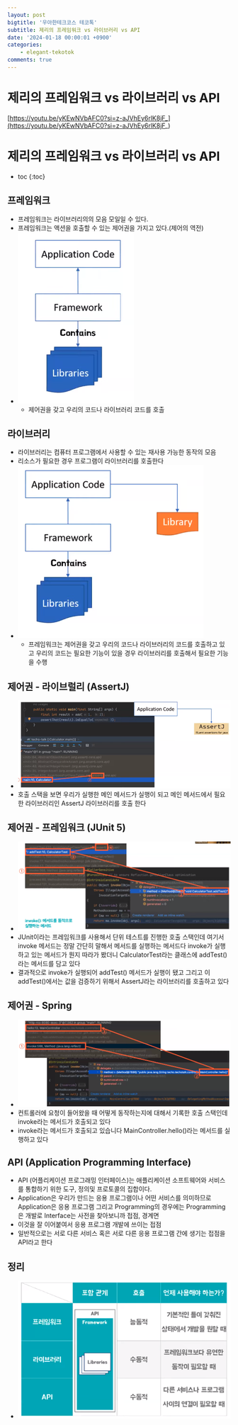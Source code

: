 ```yaml
---
layout: post
bigtitle: '우아한테크코스 테코톡'
subtitle: 제리의 프레임워크 vs 라이브러리 vs API
date: '2024-01-18 00:00:01 +0900'
categories:
    - elegant-tekotok
comments: true
---
```


# 제리의 프레임워크 vs 라이브러리 vs API
[https://youtu.be/yKEwNVbAFC0?si=z-aJVhEy6rlK8jF_](https://youtu.be/yKEwNVbAFC0?si=z-aJVhEy6rlK8jF_)

# 제리의 프레임워크 vs 라이브러리 vs API
* toc
{:toc}

## 프레임워크
+ 프레임워크는 라이브러리의의 모음 모일일 수 있다.
+ 프레임워크는 액션을 호출할 수 있는 제어권을 가지고 있다.(제어의 역전)
+ ![img.png](../../../assets/img/elegant-tekotok/JERRY-FrameworksLibraryAPI.png)
  + 제어권을 갖고 우리의 코드나 라이브러리 코드를 호출

## 라이브러리
+ 라이브러리는 컴퓨터 프로그램에서 사용할 수 있는 재사용 가능한 동작의 모음
+ 리소스가 필요한 경우 프로그램이 라이브러리를 호출한다 
+ ![JERRY-FrameworksLibraryAPI1.png](../../../assets/img/elegant-tekotok/JERRY-FrameworksLibraryAPI1.png)
  + 프레임워크는 제어권을 갖고 우리의 코드나 라이브러리의 코드를 호출하고 있고 우리의 코드는 필요한 기능이 있을 경우 라이브러리를 호출해서 필요한 기능을 수행

## 제어권 - 라이브럴리 (AssertJ)
+ ![JERRY-FrameworksLibraryAPI2.png](../../../assets/img/elegant-tekotok/JERRY-FrameworksLibraryAPI2.png)
+ 호출 스택을 보면 우리가 실행한 메인 메서드가 실행이 되고 메인 메서드에서 필요한 라이브러리인 AssertJ 라이브러리를 호출 한다

## 제어권 - 프레임워크 (JUnit 5)
+ ![JERRY-FrameworksLibraryAPI3.png](../../../assets/img/elegant-tekotok/JERRY-FrameworksLibraryAPI3.png)
+ JUnit이라는 프레임워크를 사용해서 단위 테스트를 진행한 호출 스택인데 여기서 invoke 메서드는 정말 간단히 말해서
  메서드를 실행하는 메서드다 invoke가 실행하고 있는 메서드가 뭔지 따라가 봤더니 CalculatorTest라는 클래스에 addTest() 라는 메서드를 담고 있다
+ 결과적으로 invoke가 실행되어 addTest() 메서드가 실행이 됐고 그리고 이 addTest()에서는 값을 검증하기 위해서 AssertJ라는 라이브러리를 호출하고 있다

## 제어권 - Spring
+ ![JERRY-FrameworksLibraryAPI4.png](../../../assets/img/elegant-tekotok/JERRY-FrameworksLibraryAPI4.png)
+ 컨트롤러에 요청이 들어왔을 때 어떻게 동작하는지에 대해서 기록한 호출 스택인데 invoke라는 메서드가 호출되고 있다
+ invoke라는 메서드가 호출되고 있습니다 MainController.hello()라는 메서드를 실행하고 있다

## API (Application Programming Interface)
+ API (어플리케이션 프로그래밍 인터페이스)는 애플리케이션 소프트웨어와 서비스를 통합하기 위한 도구, 정의및 프로토콜의 집합이다.
+ Application은 우리가 만드는 응용 프로그램이나 어떤 서비스를 의미하므로 Application은 응용 프로그램
  그리고 Programming의 경우에는 Programming은 개발로 Interface는 사전을 찾아보니까 접점, 경계면
+ 이것을 잘 이어붙여서 응용 프로그램 개발에 쓰이는 접점
+ 일반적으로는 서로 다른 서비스 혹은 서로 다른 응용 프로그램 간에 생기는 접점을 API라고 한다

## 정리
+ ![JERRY-FrameworksLibraryAPI5.png](../../../assets/img/elegant-tekotok/JERRY-FrameworksLibraryAPI5.png)
